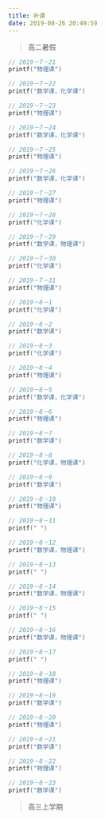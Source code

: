 ```yaml
---
title: 补课
date: 2019-08-26 20:49:59
---
```


> 高二暑假

```c
// 2019－7－21
printf("物理课")
```
```c
// 2019－7－22
printf("数学课，化学课")
```
```c
// 2019－7－23
printf("物理课")
```
```c
// 2019－7－24
printf("数学课，化学课")
```
```c
// 2019－7－25
printf("物理课")
```
```c
// 2019－7－26
printf("数学课，化学课")
```
```c
// 2019－7－27
printf("物理课")
```
```c
// 2019－7－28
printf("化学课")
```
```c
// 2019－7－29
printf("数学课，物理课")
```
```c
// 2019－7－30
printf("化学课")
```
```c
// 2019－7－31
printf("物理课")
```
```c
// 2019－8－1
printf("化学课")
```
```c
// 2019－8－2
printf("数学课")
```
```c
// 2019－8－3
printf("化学课")
```
```c
// 2019－8－4
printf("物理课")
```
```c
// 2019－8－5
printf("数学课，化学课")
```
```c
// 2019－8－6
printf("物理课")
```
```c
// 2019－8－7
printf("数学课")
```
```c
// 2019－8－8
printf("化学课，物理课")
```
```c
// 2019－8－9
printf("数学课")
```
```c
// 2019－8－10
printf("物理课")
```
```c
// 2019－8－11
printf(" ")
```
```c
// 2019－8－12
printf("数学课，物理课")
```
```c
// 2019－8－13
printf(" ")
```
```c
// 2019－8－14
printf("数学课，物理课")
```
```c
// 2019－8－15
printf(" ")
```
```c
// 2019－8－16
printf("数学课，物理课")
```
```c
// 2019－8－17
printf(" ")
```
```c
// 2019－8－18
printf("物理课")
```
```c
// 2019－8－19
printf("数学课")
```
```c
// 2019－8－20
printf("物理课")
```
```c
// 2019－8－21
printf("数学课")
```
```c
// 2019－8－22
printf("物理课")
```
```c
// 2019－8－23
printf("数学课")
```

> 高三上学期


